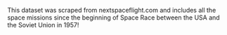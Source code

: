 This dataset was scraped from nextspaceflight.com and 
includes all the space missions since the beginning of Space Race between the USA and the Soviet Union in 1957!
